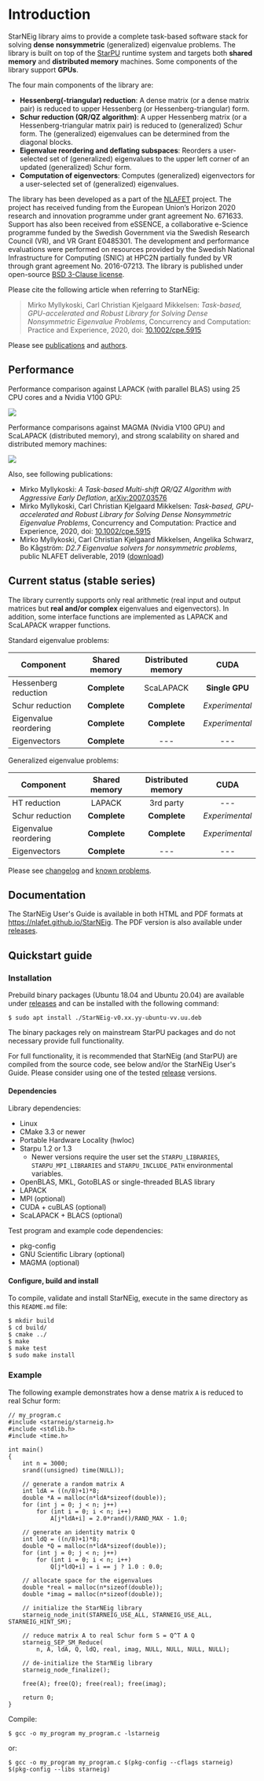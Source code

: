# Introduction

StarNEig library aims to provide a complete task-based software stack for
solving **dense** **nonsymmetric** (generalized) eigenvalue problems. The
library is built on top of the [StarPU](http://starpu.gforge.inria.fr/) runtime
system and targets both **shared memory** and **distributed memory** machines.
Some components of the library support **GPUs**.

The four main components of the library are:

 - **Hessenberg(-triangular) reduction**: A dense matrix (or a dense matrix
   pair) is reduced to upper Hessenberg (or Hessenberg-triangular) form.
 - **Schur reduction (QR/QZ algorithm)**: A upper Hessenberg matrix (or a
   Hessenberg-triangular matrix pair) is reduced to (generalized) Schur form.
   The (generalized) eigenvalues can be determined from the diagonal blocks.
 - **Eigenvalue reordering and deflating subspaces**: Reorders a user-selected
   set of (generalized) eigenvalues to the upper left corner of an updated
   (generalized) Schur form.
 - **Computation of eigenvectors**: Computes (generalized) eigenvectors for a
   user-selected set of (generalized) eigenvalues.

The library has been developed as a part of the [NLAFET](https://www.nlafet.eu/)
project. The project has received funding from the European Union’s Horizon 2020
research and innovation programme under grant agreement No. 671633. Support has
also been received from eSSENCE, a collaborative e-Science programme funded by
the Swedish Government via the Swedish Research Council (VR), and VR Grant
E0485301. The development and performance evaluations were performed on
resources provided by the Swedish National Infrastructure for Computing (SNIC)
at HPC2N partially funded by VR through grant agreement No. 2016-07213. The
library is published under open-source [BSD 3-Clause license](LICENSE.md).

Please cite the following article when referring to StarNEig:
> Mirko Myllykoski, Carl Christian Kjelgaard Mikkelsen: *Task-based,
> GPU-accelerated and Robust Library for Solving Dense Nonsymmetric Eigenvalue
> Problems*, Concurrency and Computation: Practice and Experience, 2020,
> doi: [10.1002/cpe.5915](https://doi.org/10.1002/cpe.5915)

Please see [publications](PUBLICATIONS.md) and [authors](AUTHORS.md).

## Performance

Performance comparison against LAPACK (with parallel BLAS) using 25 CPU cores
and a Nvidia V100 GPU:

![](docs/figures/performance_lapack.png)

Performance comparisons against MAGMA (Nvidia V100 GPU) and ScaLAPACK
(distributed memory), and strong scalability on shared and distributed memory
machines:

![](docs/figures/performance.png)

Also, see following publications:

 - Mirko Myllykoski: *A Task-based Multi-shift QR/QZ Algorithm with Aggressive
   Early Deflation*, [arXiv:2007.03576](https://arxiv.org/abs/2007.03576)
 - Mirko Myllykoski, Carl Christian Kjelgaard Mikkelsen: *Task-based,
   GPU-accelerated and Robust Library for Solving Dense Nonsymmetric Eigenvalue
   Problems*, Concurrency and Computation: Practice and Experience, 2020,
   doi: [10.1002/cpe.5915](https://doi.org/10.1002/cpe.5915)
 - Mirko Myllykoski, Carl Christian Kjelgaard Mikkelsen, Angelika Schwarz,
   Bo Kågström: *D2.7 Eigenvalue solvers for nonsymmetric problems*, public
   NLAFET deliverable, 2019
   ([download](http://www.nlafet.eu/wp-content/uploads/2019/04/D2.7-EVP-solvers-evaluation-final.pdf))

## Current status (stable series)

The library currently supports only real arithmetic (real input and output
matrices but **real and/or complex** eigenvalues and eigenvectors). In addition,
some interface functions are implemented as LAPACK and ScaLAPACK wrapper
functions.

Standard eigenvalue problems:

| Component             |  Shared memory  | Distributed memory |      CUDA      |
|-----------------------|:---------------:|:------------------:|:--------------:|
| Hessenberg reduction  |  **Complete**   |      ScaLAPACK     | **Single GPU** |
| Schur reduction       |  **Complete**   |    **Complete**    | *Experimental* |
| Eigenvalue reordering |  **Complete**   |    **Complete**    | *Experimental* |
| Eigenvectors          |  **Complete**   |        ---         |      ---       |

Generalized eigenvalue problems:

| Component             |  Shared memory  | Distributed memory |      CUDA      |
|-----------------------|:---------------:|:------------------:|:--------------:|
| HT reduction          |     LAPACK      |     3rd party      |      ---       |
| Schur reduction       |  **Complete**   |    **Complete**    | *Experimental* |
| Eigenvalue reordering |  **Complete**   |    **Complete**    | *Experimental* |
| Eigenvectors          |  **Complete**   |        ---         |      ---       |

Please see [changelog](CHANGELOG.md) and [known problems](KNOWN_PROBLEMS.md).

## Documentation

The StarNEig User's Guide is available in both HTML and PDF formats at
https://nlafet.github.io/StarNEig. The PDF version is also available under
[releases](https://github.com/NLAFET/StarNEig/releases).

## Quickstart guide

### Installation

Prebuild binary packages (Ubuntu 18.04 and Ubuntu 20.04) are available under
[releases](https://github.com/NLAFET/StarNEig/releases) and can be installed
with the following command:

```
$ sudo apt install ./StarNEig-v0.xx.yy-ubuntu-vv.uu.deb
```

The binary packages rely on mainstream StarPU packages and do not necessary
provide full functionality.

For full functionality, it is recommended that StarNEig (and StarPU) are
compiled from the source code, see below and/or the StarNEig User's Guide.
Please consider using one of the tested
[release](https://github.com/NLAFET/StarNEig/releases) versions.

#### Dependencies

Library dependencies:

 - Linux
 - CMake 3.3 or newer
 - Portable Hardware Locality (hwloc)
 - Starpu 1.2 or 1.3
    - Newer versions require the user set the `STARPU_LIBRARIES`,
      `STARPU_MPI_LIBRARIES` and `STARPU_INCLUDE_PATH` environmental variables.
 - OpenBLAS, MKL, GotoBLAS or single-threaded BLAS library
 - LAPACK
 - MPI (optional)
 - CUDA + cuBLAS (optional)
 - ScaLAPACK + BLACS (optional)

Test program and example code dependencies:

 - pkg-config
 - GNU Scientific Library (optional)
 - MAGMA (optional)

#### Configure, build and install

To compile, validate and install StarNEig, execute in the same directory as this
`README.md` file:
```
$ mkdir build
$ cd build/
$ cmake ../
$ make
$ make test
$ sudo make install
```

### Example

The following example demonstrates how a dense matrix `A` is reduced to real
Schur form:

~~~~~~~~~~~~~~~{.c}
// my_program.c
#include <starneig/starneig.h>
#include <stdlib.h>
#include <time.h>

int main()
{
    int n = 3000;
    srand((unsigned) time(NULL));

    // generate a random matrix A
    int ldA = ((n/8)+1)*8;
    double *A = malloc(n*ldA*sizeof(double));
    for (int j = 0; j < n; j++)
        for (int i = 0; i < n; i++)
            A[j*ldA+i] = 2.0*rand()/RAND_MAX - 1.0;

    // generate an identity matrix Q
    int ldQ = ((n/8)+1)*8;
    double *Q = malloc(n*ldA*sizeof(double));
    for (int j = 0; j < n; j++)
        for (int i = 0; i < n; i++)
            Q[j*ldQ+i] = i == j ? 1.0 : 0.0;

    // allocate space for the eigenvalues
    double *real = malloc(n*sizeof(double));
    double *imag = malloc(n*sizeof(double));

    // initialize the StarNEig library
    starneig_node_init(STARNEIG_USE_ALL, STARNEIG_USE_ALL, STARNEIG_HINT_SM);

    // reduce matrix A to real Schur form S = Q^T A Q
    starneig_SEP_SM_Reduce(
        n, A, ldA, Q, ldQ, real, imag, NULL, NULL, NULL, NULL);

    // de-initialize the StarNEig library
    starneig_node_finalize();

    free(A); free(Q); free(real); free(imag);

    return 0;
}
~~~~~~~~~~~~~~~

Compile:
```
$ gcc -o my_program my_program.c -lstarneig
```
or:
```
$ gcc -o my_program my_program.c $(pkg-config --cflags starneig) $(pkg-config --libs starneig)
```
